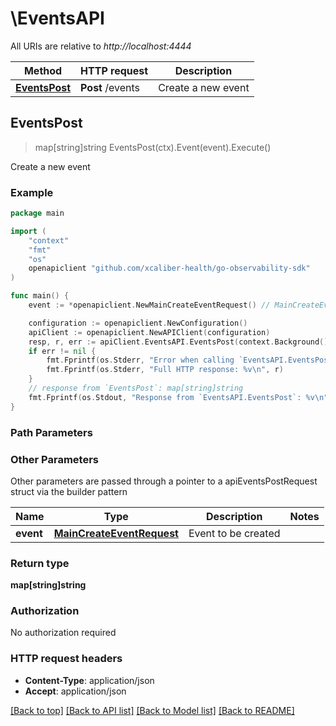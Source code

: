 # \EventsAPI

All URIs are relative to *http://localhost:4444*

Method | HTTP request | Description
------------- | ------------- | -------------
[**EventsPost**](EventsAPI.md#EventsPost) | **Post** /events | Create a new event



## EventsPost

> map[string]string EventsPost(ctx).Event(event).Execute()

Create a new event



### Example

```go
package main

import (
	"context"
	"fmt"
	"os"
	openapiclient "github.com/xcaliber-health/go-observability-sdk"
)

func main() {
	event := *openapiclient.NewMainCreateEventRequest() // MainCreateEventRequest | Event to be created

	configuration := openapiclient.NewConfiguration()
	apiClient := openapiclient.NewAPIClient(configuration)
	resp, r, err := apiClient.EventsAPI.EventsPost(context.Background()).Event(event).Execute()
	if err != nil {
		fmt.Fprintf(os.Stderr, "Error when calling `EventsAPI.EventsPost``: %v\n", err)
		fmt.Fprintf(os.Stderr, "Full HTTP response: %v\n", r)
	}
	// response from `EventsPost`: map[string]string
	fmt.Fprintf(os.Stdout, "Response from `EventsAPI.EventsPost`: %v\n", resp)
}
```

### Path Parameters



### Other Parameters

Other parameters are passed through a pointer to a apiEventsPostRequest struct via the builder pattern


Name | Type | Description  | Notes
------------- | ------------- | ------------- | -------------
 **event** | [**MainCreateEventRequest**](MainCreateEventRequest.md) | Event to be created | 

### Return type

**map[string]string**

### Authorization

No authorization required

### HTTP request headers

- **Content-Type**: application/json
- **Accept**: application/json

[[Back to top]](#) [[Back to API list]](../README.md#documentation-for-api-endpoints)
[[Back to Model list]](../README.md#documentation-for-models)
[[Back to README]](../README.md)

